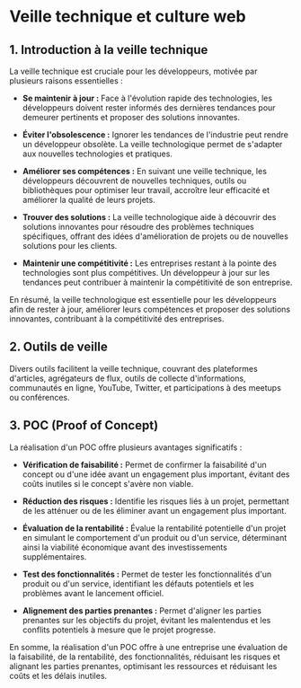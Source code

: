 # Veille technique et culture web

## 1. Introduction à la veille technique

La veille technique est cruciale pour les développeurs, motivée par plusieurs raisons essentielles :

* **Se maintenir à jour :** Face à l'évolution rapide des technologies, les développeurs doivent rester informés des dernières tendances pour demeurer pertinents et proposer des solutions innovantes.

* **Éviter l'obsolescence :** Ignorer les tendances de l'industrie peut rendre un développeur obsolète. La veille technologique permet de s'adapter aux nouvelles technologies et pratiques.

* **Améliorer ses compétences :** En suivant une veille technique, les développeurs découvrent de nouvelles techniques, outils ou bibliothèques pour optimiser leur travail, accroître leur efficacité et améliorer la qualité de leurs projets.

* **Trouver des solutions :** La veille technologique aide à découvrir des solutions innovantes pour résoudre des problèmes techniques spécifiques, offrant des idées d'amélioration de projets ou de nouvelles solutions pour les clients.

* **Maintenir une compétitivité :** Les entreprises restant à la pointe des technologies sont plus compétitives. Un développeur à jour sur les tendances peut contribuer à maintenir la compétitivité de son entreprise.

En résumé, la veille technologique est essentielle pour les développeurs afin de rester à jour, améliorer leurs compétences et proposer des solutions innovantes, contribuant à la compétitivité des entreprises.

## 2. Outils de veille

Divers outils facilitent la veille technique, couvrant des plateformes d'articles, agrégateurs de flux, outils de collecte d'informations, communautés en ligne, YouTube, Twitter, et participations à des meetups ou conférences.

## 3. POC (Proof of Concept)

La réalisation d'un POC offre plusieurs avantages significatifs :

* **Vérification de faisabilité :** Permet de confirmer la faisabilité d'un concept ou d'une idée avant un engagement plus important, évitant des coûts inutiles si le concept s'avère non viable.

* **Réduction des risques :** Identifie les risques liés à un projet, permettant de les atténuer ou de les éliminer avant un engagement plus important.

* **Évaluation de la rentabilité :** Évalue la rentabilité potentielle d'un projet en simulant le comportement d'un produit ou d'un service, déterminant ainsi la viabilité économique avant des investissements supplémentaires.

* **Test des fonctionnalités :** Permet de tester les fonctionnalités d'un produit ou d'un service, identifiant les défauts potentiels et les problèmes avant le lancement officiel.

* **Alignement des parties prenantes :** Permet d'aligner les parties prenantes sur les objectifs du projet, évitant les malentendus et les conflits potentiels à mesure que le projet progresse.

En somme, la réalisation d'un POC offre à une entreprise une évaluation de la faisabilité, de la rentabilité, des fonctionnalités, réduisant les risques et alignant les parties prenantes, optimisant les ressources et réduisant les coûts et les délais inutiles.